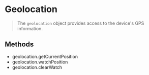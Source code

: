 Geolocation
===========

> The `geolocation` object provides access to the device's GPS information.

Methods
-------

- geolocation.getCurrentPosition
- geolocation.watchPosition
- geolocation.clearWatch